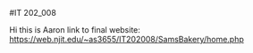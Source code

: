 #IT 202_008

Hi this is Aaron
link to final website:
https://web.njit.edu/~as3655/IT202008/SamsBakery/home.php
